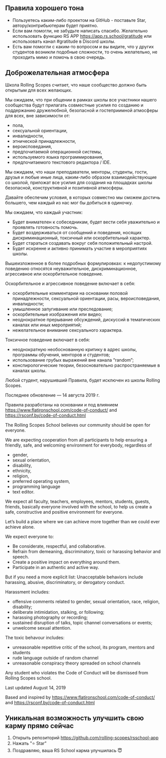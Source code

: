 ﻿## Правила хорошего тона
- Пользуетесь каким-либо проектом на GitHub - поставьте Star, автору/контрибьютерам будет приятно.
- Если вам помогли, не забудьте написать спасибо. Желательно использовать функцию RS APP https://app.rs.school/gratitude или использовать канал #gratitude в Discord школы.
- Есть вам помогли с каким-то вопросом и вы видите, что у других студентов возникли подобные сложности, то очень желательно, не проходить мимо и помочь в свою очередь.

## Доброжелательная атмосфера

Школа Rolling Scopes считает, что наше сообщество должно быть открытым для всех желающих. 

Мы ожидаем, что при общении в рамках школы все участники нашего сообщества будут прилагать совместные усилия по созданию и поддержанию дружелюбной, безопасной и гостеприимной атмосферы для всех, вне зависимости от: 

* пола, 
* сексуальной ориентации, 
* инвалидности, 
* этнической принадлежности, 
* вероисповедания, 
* предпочитаемой операционной системы, 
* используемого языка программирования,
* предпочитаемого текстового редактора / IDE.

Мы ожидаем, что наши преподаватели, менторы, студенты, гости, друзья и любые иные лица, каким-либо образом взаимодействующие со школой, приложат все усилия для создания на площадках школы безопасной, конструктивной и позитивной атмосферы.
 

Давайте обеспечим условия, в которых совместно мы сможем достичь большего, чем каждый из нас мог бы добиться в одиночку.

Мы ожидаем, что каждый участник:

* Будет внимателен к собеседникам, будет вести себя уважительно и проявлять готовность помочь.
* Будет воздерживаться от сообщений и поведения, носящих дискриминационный, токсичный или оскорбительный характер.
* Будет стараться создавать вокруг себя положительный настрой.
* Будет искренне и активно принимать участие в мероприятиях школы.

Вышеизложенное в более подробных формулировках: к недопустимому поведению относятся неуважительное, дискриминационное, агрессивное или оскорбительное поведение. 

Оскорбительное и агрессивное поведение включает в себя: 
* оскорбительные комментарии на основании половой принадлежности, сексуальной ориентации, расы, вероисповедания, инвалидности; 
* умышленное запугивание или преследование; 
* оскорбительные изображения или видео; 
* неоднократное прерывание обсуждений, дискуссий в тематических каналах или иных мероприятий; 
* нежелательное внимание сексуального характера.

Токсичное поведение включает в себя:
* неоднократную необоснованную критику в адрес школы, программы обучения, менторов и студентов;
* использование грубых выражений вне канала “random”; 
* конспирологические теории, безосновательно распространяемые в каналах школы.

Любой студент, нарушивший Правила, будет исключен из школы Rolling Scopes.

Последнее обновление — 14 августа 2019 г.

Правила разработаны на основании и под влиянием https://www.flatironschool.com/code-of-conduct/ and https://rsconf.by/code-of-conduct.html

The Rolling Scopes School believes our community should be open for everyone. 

We are expecting cooperation from all participants to help ensuring a friendly, safe, and welcoming environment for everybody, regardless of 

* gender, 
* sexual orientation, 
* disability, 
* ethnicity, 
* religion, 
* preferred operating system, 
* programming language
* text editor.

We expect all faculty, teachers, employees, mentors, students, guests, friends, basically everyone involved with the school, to help us create a safe, constructive 
 and positive environment for everyone. 

Let’s build a place where we can achieve more together than we could ever achieve alone.

We expect everyone to:

* Be considerate, respectful, and collaborative.
* Refrain from demeaning, discriminatory, toxic or harassing behavior and speech.
* Create a positive impact on everything around them.
* Participate in an authentic and active way.

But if you need a more explicit list: Unacceptable behaviors include harassing, abusive, discriminatory, or derogatory conduct. 

Harassment includes: 
* offensive comments related to gender, sexual orientation, race, religion, disability; 
* deliberate intimidation, stalking, or following; 
* harassing photography or recording; 
* sustained disruption of talks, topic channel conversations or events; 
* unwelcome sexual attention.

The toxic behavour includes:
* unreasonable repetitive critic of the school, its program, mentors and students
* rude language outside of random channel 
* unreasonable conspiracy theory spreaded on school channels

Any student who violates the Code of Conduct will be dismissed from Rolling Scopes school.

Last updated August 14, 2019

Based and inspired by https://www.flatironschool.com/code-of-conduct/ and https://rsconf.by/code-of-conduct.html
  
## Уникальная возможность улучшить свою карму прямо сейчас
1. Открыть репозиторий https://github.com/rolling-scopes/rsschool-app
2. Нажать ":star:  Star"
3. Поздравляю, ваша RS School карма улучшилась :innocent:
